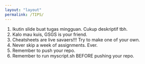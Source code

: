 ```yaml
---
layout: "layout"
permalink: /TIPS/
---
```


1. Ikutin slide buat tugas mingguan. Cukup deskriptif tbh.<br>
2. Kalo mau kuis, GSGS is your friend.<br>
3. Cheatsheets are live savaers!!! Try to make one of your own.<br>
4. Never skip a week of assignments. Ever. <br>
5. Remember to push your repo. <br>
6. Remember to run myscript.sh BEFORE pushing your repo. <br>


